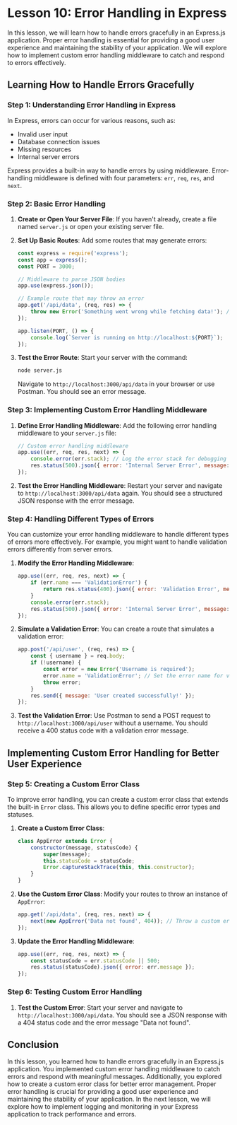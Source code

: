 # Lesson 10: Error Handling in Express

In this lesson, we will learn how to handle errors gracefully in an Express.js application. Proper error handling is essential for providing a good user experience and maintaining the stability of your application. We will explore how to implement custom error handling middleware to catch and respond to errors effectively.

## Learning How to Handle Errors Gracefully

### Step 1: Understanding Error Handling in Express

In Express, errors can occur for various reasons, such as:

- Invalid user input
- Database connection issues
- Missing resources
- Internal server errors

Express provides a built-in way to handle errors by using middleware. Error-handling middleware is defined with four parameters: `err`, `req`, `res`, and `next`.

### Step 2: Basic Error Handling

1. **Create or Open Your Server File**: If you haven't already, create a file named `server.js` or open your existing server file.

2. **Set Up Basic Routes**: Add some routes that may generate errors:

   ```javascript
   const express = require('express');
   const app = express();
   const PORT = 3000;

   // Middleware to parse JSON bodies
   app.use(express.json());

   // Example route that may throw an error
   app.get('/api/data', (req, res) => {
       throw new Error('Something went wrong while fetching data!'); // Simulate an error
   });

   app.listen(PORT, () => {
       console.log(`Server is running on http://localhost:${PORT}`);
   });
   ```

3. **Test the Error Route**: Start your server with the command:

   ```bash
   node server.js
   ```

   Navigate to `http://localhost:3000/api/data` in your browser or use Postman. You should see an error message.

### Step 3: Implementing Custom Error Handling Middleware

1. **Define Error Handling Middleware**: Add the following error handling middleware to your `server.js` file:

   ```javascript
   // Custom error handling middleware
   app.use((err, req, res, next) => {
       console.error(err.stack); // Log the error stack for debugging
       res.status(500).json({ error: 'Internal Server Error', message: err.message }); // Send a JSON response
   });
   ```

2. **Test the Error Handling Middleware**: Restart your server and navigate to `http://localhost:3000/api/data` again. You should see a structured JSON response with the error message.

### Step 4: Handling Different Types of Errors

You can customize your error handling middleware to handle different types of errors more effectively. For example, you might want to handle validation errors differently from server errors.

1. **Modify the Error Handling Middleware**:

   ```javascript
   app.use((err, req, res, next) => {
       if (err.name === 'ValidationError') {
           return res.status(400).json({ error: 'Validation Error', message: err.message });
       }
       console.error(err.stack);
       res.status(500).json({ error: 'Internal Server Error', message: err.message });
   });
   ```

2. **Simulate a Validation Error**: You can create a route that simulates a validation error:

   ```javascript
   app.post('/api/user', (req, res) => {
       const { username } = req.body;
       if (!username) {
           const error = new Error('Username is required');
           error.name = 'ValidationError'; // Set the error name for validation
           throw error;
       }
       res.send({ message: 'User created successfully!' });
   });
   ```

3. **Test the Validation Error**: Use Postman to send a POST request to `http://localhost:3000/api/user` without a username. You should receive a 400 status code with a validation error message.

## Implementing Custom Error Handling for Better User Experience

### Step 5: Creating a Custom Error Class

To improve error handling, you can create a custom error class that extends the built-in `Error` class. This allows you to define specific error types and statuses.

1. **Create a Custom Error Class**:

   ```javascript
   class AppError extends Error {
       constructor(message, statusCode) {
           super(message);
           this.statusCode = statusCode;
           Error.captureStackTrace(this, this.constructor);
       }
   }
   ```

2. **Use the Custom Error Class**: Modify your routes to throw an instance of `AppError`:

   ```javascript
   app.get('/api/data', (req, res, next) => {
       next(new AppError('Data not found', 404)); // Throw a custom error
   });
   ```

3. **Update the Error Handling Middleware**:

   ```javascript
   app.use((err, req, res, next) => {
       const statusCode = err.statusCode || 500;
       res.status(statusCode).json({ error: err.message });
   });
   ```

### Step 6: Testing Custom Error Handling

1. **Test the Custom Error**: Start your server and navigate to `http://localhost:3000/api/data`. You should see a JSON response with a 404 status code and the error message "Data not found".

## Conclusion

In this lesson, you learned how to handle errors gracefully in an Express.js application. You implemented custom error handling middleware to catch errors and respond with meaningful messages. Additionally, you explored how to create a custom error class for better error management. Proper error handling is crucial for providing a good user experience and maintaining the stability of your application. In the next lesson, we will explore how to implement logging and monitoring in your Express application to track performance and errors.